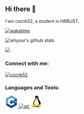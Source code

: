 ## Hi there 👋
I'am cscnk52, a student in HRBUST.
<!--
**cscnk52/cscnk52** is a ✨ _special_ ✨ repository because its `README.md` (this file) appears on your GitHub profile.

Here are some ideas to get you started:

- 🔭 I’m currently working on ...
- 🌱 I’m currently learning ...
- 👯 I’m looking to collaborate on ...
- 🤔 I’m looking for help with ...
- 💬 Ask me about ...
- 📫 How to reach me: ...
- 😄 Pronouns: ...
- ⚡ Fun fact: ...
-->
[![wakatime](https://wakatime.com/badge/user/c24926a3-6b4d-4e87-a69e-40a7585eda1e.svg)](https://wakatime.com/@c24926a3-6b4d-4e87-a69e-40a7585eda1e)

![whyour's github stats](https://github-readme-stats.vercel.app/api?username=cscnk52&count_private=true&show_icons=true&theme=dark)

<a href="https://wakatime.com"><img src="https://wakatime.com/share/@c24926a3-6b4d-4e87-a69e-40a7585eda1e/a8a4c45b-66dd-44ca-9424-969b1dce508b.png" /></a>

<h3 align="left">Connect with me:</h3>
<p align="left">
<a href="https://codeforces.com/profile/cscnk52" target="blank"><img align="center" src="https://raw.githubusercontent.com/rahuldkjain/github-profile-readme-generator/master/src/images/icons/Social/codeforces.svg" alt="cscnk52" height="30" width="40" /></a>
</p>

<h3 align="left">Languages and Tools:</h3>
<p align="left"> <a href="https://www.w3schools.com/cpp/" target="_blank" rel="noreferrer"> <img src="https://raw.githubusercontent.com/devicons/devicon/master/icons/cplusplus/cplusplus-original.svg" alt="cplusplus" width="40" height="40"/> </a> <a href="https://git-scm.com/" target="_blank" rel="noreferrer"> <img src="https://www.vectorlogo.zone/logos/git-scm/git-scm-icon.svg" alt="git" width="40" height="40"/> </a> <a href="https://www.linux.org/" target="_blank" rel="noreferrer"> <img src="https://raw.githubusercontent.com/devicons/devicon/master/icons/linux/linux-original.svg" alt="linux" width="40" height="40"/> </a> </p>

